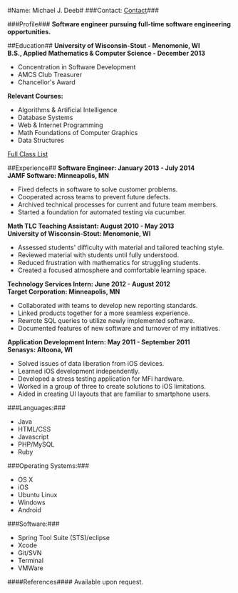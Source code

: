 #Name: Michael J. Deeb#
###Contact: [Contact](/contact.html)###


###Profile###
**Software engineer pursuing full-time software engineering opportunities.**

##Education##
**University of Wisconsin-Stout - Menomonie, WI**  
**B.S., Applied Mathematics & Computer Science - December 2013**

- Concentration in Software Development
- AMCS Club Treasurer
- Chancellor's Award  

**Relevant Courses:**

- Algorithms & Artificial Intelligence
- Database Systems
- Web & Internet Programming
- Math Foundations of Computer Graphics
- Data Structures

[Full Class List](/class-list.html)

##Experience##
**Software Engineer: January 2013 - July 2014**  
**JAMF Software: Minneapolis, MN**

- Fixed defects in software to solve customer problems.
- Cooperated across teams to prevent future defects.
- Archived technical processes for current and future team members.
- Started a foundation for automated testing via cucumber.

**Math TLC Teaching Assistant: August 2010 - May 2013**  
**University of Wisconsin-Stout: Menomonie, WI**

- Assessed students' difficulty with material and tailored teaching style.
- Reviewed material with students until fully understood.
- Reduced frustration with mathematics for struggling students.
- Created a focused atmosphere and comfortable learning space.

**Technology Services Intern: June 2012 - August 2012**  
**Target Corporation: Minneapolis, MN**

- Collaborated with teams to develop new reporting standards.
- Linked products together for a more seamless experience.
- Rewrote SQL queries to utilize newly implemented software.
- Documented features of new software and turnover of my initiatives.

**Application Development Intern: May 2011 - September 2011**  
**Senasys: Altoona, WI**

- Solved issues of data liberation from iOS devices.
- Learned iOS development independently.
- Developed a stress testing application for MFi hardware.
- Worked in a group of three to create solutions to iOS limitations.
- Aided in creating UI layouts that are familiar to smartphone users.

###Languages:###
- Java
- HTML/CSS
- Javascript
- PHP/MySQL
- Ruby

###Operating Systems:###
- OS X
- iOS
- Ubuntu Linux
- Windows
- Android

###Software:###
- Spring Tool Suite (STS)/eclipse
- Xcode
- Git/SVN
- Terminal
- VMWare

####References####
Available upon request.
